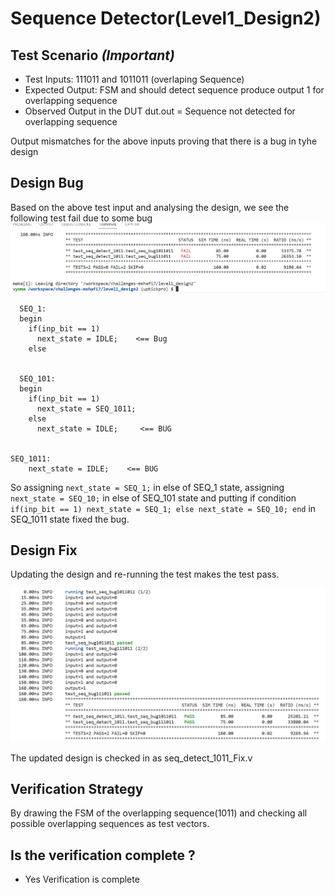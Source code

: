 # Sequence Detector(Level1_Design2)

## Test Scenario *(Important)*
- Test Inputs: 111011 and 1011011 (overlaping Sequence)
- Expected Output: FSM and should detect sequence produce output 1 for overlapping sequence
- Observed Output in the DUT dut.out = Sequence not detected for overlapping sequence 

Output mismatches for the above inputs proving that there is a bug in tyhe design

## Design Bug
Based on the above test input and analysing the design, we see the following test fail due to some bug
![](https://github.com/vyomasystems-lab/challenges-mshafi7/blob/master/Images/Seq_Fail.png)

      SEQ_1:
      begin
        if(inp_bit == 1)
          next_state = IDLE;    <== Bug
        else


      SEQ_101:
      begin
        if(inp_bit == 1)
          next_state = SEQ_1011;
        else
          next_state = IDLE;     <== BUG


    SEQ_1011:
        next_state = IDLE;    <== BUG


So assigning ``next_state = SEQ_1;`` in else of SEQ_1 state, assigning ``next_state = SEQ_10;`` in else of SEQ_101 state and putting if condition ``if(inp_bit == 1)
        next_state = SEQ_1;
      else
        next_state = SEQ_10;
      end`` in SEQ_1011 state fixed the bug.

## Design Fix
Updating the design and re-running the test makes the test pass.

![](https://github.com/vyomasystems-lab/challenges-mshafi7/blob/master/Images/Seq_Pass.png)

The updated design is checked in as seq_detect_1011_Fix.v

## Verification Strategy
By drawing the FSM of the overlapping sequence(1011) and checking all possible overlapping sequences as test vectors. 

## Is the verification complete ?
- Yes Verification is complete
